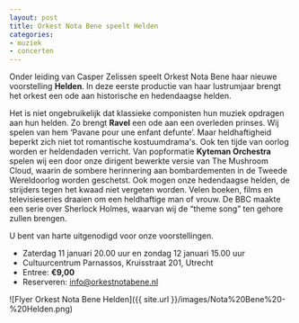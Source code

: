 ```yaml
---
layout: post
title: Orkest Nota Bene speelt Helden
categories:
- muziek
- concerten
---
```

Onder leiding van Casper Zelissen speelt Orkest Nota Bene haar nieuwe voorstelling **Helden**. In deze eerste productie van haar lustrumjaar brengt het orkest een ode aan historische en hedendaagse helden. 

Het is niet ongebruikelijk dat klassieke componisten hun muziek opdragen aan hun helden. Zo brengt **Ravel** een ode aan een overleden prinses. Wij spelen van hem ‘Pavane pour une enfant defunte’. Maar heldhaftigheid beperkt zich niet tot romantische kostuumdrama's. Ook ten tijde van oorlog worden er heldendaden verricht. Van popformatie **Kyteman Orchestra** spelen wij een door onze dirigent bewerkte versie van The Mushroom Cloud, waarin de sombere herinnering aan bombardementen in de Tweede Wereldoorlog worden geschetst. Ook mogen onze hedendaagse helden, de strijders tegen het kwaad niet vergeten worden. Velen boeken, films en televisieseries draaien om een heldhaftige man of vrouw. De BBC maakte een serie over Sherlock Holmes, waarvan wij de “theme song” ten gehore zullen brengen.

U bent van harte uitgenodigd voor onze voorstellingen.

* Zaterdag 11 januari 20.00 uur en zondag 12 januari 15.00 uur
* Cultuurcentrum Parnassos, Kruisstraat 201, Utrecht
* Entree: **€9,00**
* Reserveren: [info@orkestnotabene.nl](mailto:info@orkestnotabene.nl)

![Flyer Orkest Nota Bene Helden]({{ site.url }}/images/Nota%20Bene%20-%20Helden.png)
